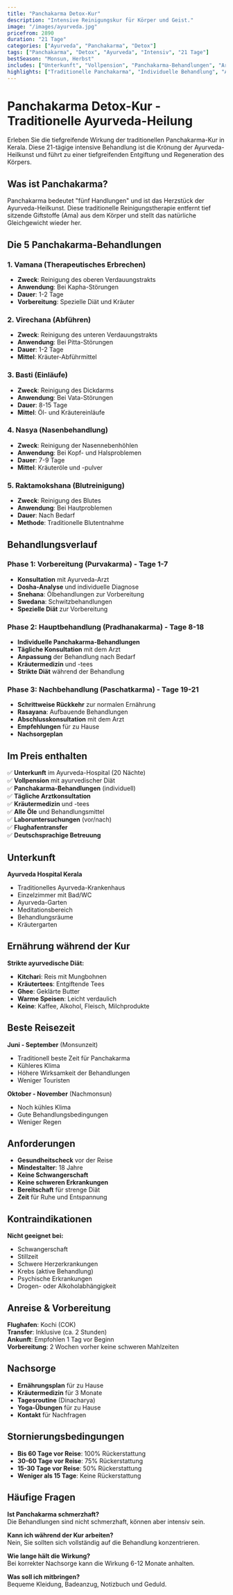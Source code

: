 ```yaml
---
title: "Panchakarma Detox-Kur"
description: "Intensive Reinigungskur für Körper und Geist."
image: "/images/ayurveda.jpg"
pricefrom: 2890
duration: "21 Tage"
categories: ["Ayurveda", "Panchakarma", "Detox"]
tags: ["Panchakarma", "Detox", "Ayurveda", "Intensiv", "21 Tage"]
bestSeason: "Monsun, Herbst"
includes: ["Unterkunft", "Vollpension", "Panchakarma-Behandlungen", "Arztkonsultation", "Medikamente", "Flughafentransfer"]
highlights: ["Traditionelle Panchakarma", "Individuelle Behandlung", "Ayurveda-Arzt", "Kräutermedizin", "Tiefe Entgiftung"]
---
```


# Panchakarma Detox-Kur - Traditionelle Ayurveda-Heilung

Erleben Sie die tiefgreifende Wirkung der traditionellen Panchakarma-Kur in Kerala. Diese 21-tägige intensive Behandlung ist die Krönung der Ayurveda-Heilkunst und führt zu einer tiefgreifenden Entgiftung und Regeneration des Körpers.

## Was ist Panchakarma?

Panchakarma bedeutet "fünf Handlungen" und ist das Herzstück der Ayurveda-Heilkunst. Diese traditionelle Reinigungstherapie entfernt tief sitzende Giftstoffe (Ama) aus dem Körper und stellt das natürliche Gleichgewicht wieder her.

## Die 5 Panchakarma-Behandlungen

### 1. Vamana (Therapeutisches Erbrechen)
- **Zweck**: Reinigung des oberen Verdauungstrakts
- **Anwendung**: Bei Kapha-Störungen
- **Dauer**: 1-2 Tage
- **Vorbereitung**: Spezielle Diät und Kräuter

### 2. Virechana (Abführen)
- **Zweck**: Reinigung des unteren Verdauungstrakts
- **Anwendung**: Bei Pitta-Störungen
- **Dauer**: 1-2 Tage
- **Mittel**: Kräuter-Abführmittel

### 3. Basti (Einläufe)
- **Zweck**: Reinigung des Dickdarms
- **Anwendung**: Bei Vata-Störungen
- **Dauer**: 8-15 Tage
- **Mittel**: Öl- und Kräutereinläufe

### 4. Nasya (Nasenbehandlung)
- **Zweck**: Reinigung der Nasennebenhöhlen
- **Anwendung**: Bei Kopf- und Halsproblemen
- **Dauer**: 7-9 Tage
- **Mittel**: Kräuteröle und -pulver

### 5. Raktamokshana (Blutreinigung)
- **Zweck**: Reinigung des Blutes
- **Anwendung**: Bei Hautproblemen
- **Dauer**: Nach Bedarf
- **Methode**: Traditionelle Blutentnahme

## Behandlungsverlauf

### Phase 1: Vorbereitung (Purvakarma) - Tage 1-7
- **Konsultation** mit Ayurveda-Arzt
- **Dosha-Analyse** und individuelle Diagnose
- **Snehana**: Ölbehandlungen zur Vorbereitung
- **Swedana**: Schwitzbehandlungen
- **Spezielle Diät** zur Vorbereitung

### Phase 2: Hauptbehandlung (Pradhanakarma) - Tage 8-18
- **Individuelle Panchakarma-Behandlungen**
- **Tägliche Konsultation** mit dem Arzt
- **Anpassung** der Behandlung nach Bedarf
- **Kräutermedizin** und -tees
- **Strikte Diät** während der Behandlung

### Phase 3: Nachbehandlung (Paschatkarma) - Tage 19-21
- **Schrittweise Rückkehr** zur normalen Ernährung
- **Rasayana**: Aufbauende Behandlungen
- **Abschlusskonsultation** mit dem Arzt
- **Empfehlungen** für zu Hause
- **Nachsorgeplan**

## Im Preis enthalten

✅ **Unterkunft** im Ayurveda-Hospital (20 Nächte)  
✅ **Vollpension** mit ayurvedischer Diät  
✅ **Panchakarma-Behandlungen** (individuell)  
✅ **Tägliche Arztkonsultation**  
✅ **Kräutermedizin** und -tees  
✅ **Alle Öle** und Behandlungsmittel  
✅ **Laboruntersuchungen** (vor/nach)  
✅ **Flughafentransfer**  
✅ **Deutschsprachige Betreuung**  

## Unterkunft

**Ayurveda Hospital Kerala**
- Traditionelles Ayurveda-Krankenhaus
- Einzelzimmer mit Bad/WC
- Ayurveda-Garten
- Meditationsbereich
- Behandlungsräume
- Kräutergarten

## Ernährung während der Kur

**Strikte ayurvedische Diät:**
- **Kitchari**: Reis mit Mungbohnen
- **Kräutertees**: Entgiftende Tees
- **Ghee**: Geklärte Butter
- **Warme Speisen**: Leicht verdaulich
- **Keine**: Kaffee, Alkohol, Fleisch, Milchprodukte

## Beste Reisezeit

**Juni - September** (Monsunzeit)
- Traditionell beste Zeit für Panchakarma
- Kühleres Klima
- Höhere Wirksamkeit der Behandlungen
- Weniger Touristen

**Oktober - November** (Nachmonsun)
- Noch kühles Klima
- Gute Behandlungsbedingungen
- Weniger Regen

## Anforderungen

- **Gesundheitscheck** vor der Reise
- **Mindestalter**: 18 Jahre
- **Keine Schwangerschaft**
- **Keine schweren Erkrankungen**
- **Bereitschaft** für strenge Diät
- **Zeit** für Ruhe und Entspannung

## Kontraindikationen

**Nicht geeignet bei:**
- Schwangerschaft
- Stillzeit
- Schwere Herzerkrankungen
- Krebs (aktive Behandlung)
- Psychische Erkrankungen
- Drogen- oder Alkoholabhängigkeit

## Anreise & Vorbereitung

**Flughafen**: Kochi (COK)  
**Transfer**: Inklusive (ca. 2 Stunden)  
**Ankunft**: Empfohlen 1 Tag vor Beginn  
**Vorbereitung**: 2 Wochen vorher keine schweren Mahlzeiten  

## Nachsorge

- **Ernährungsplan** für zu Hause
- **Kräutermedizin** für 3 Monate
- **Tagesroutine** (Dinacharya)
- **Yoga-Übungen** für zu Hause
- **Kontakt** für Nachfragen

## Stornierungsbedingungen

- **Bis 60 Tage vor Reise**: 100% Rückerstattung
- **30-60 Tage vor Reise**: 75% Rückerstattung
- **15-30 Tage vor Reise**: 50% Rückerstattung
- **Weniger als 15 Tage**: Keine Rückerstattung

## Häufige Fragen

**Ist Panchakarma schmerzhaft?**  
Die Behandlungen sind nicht schmerzhaft, können aber intensiv sein.

**Kann ich während der Kur arbeiten?**  
Nein, Sie sollten sich vollständig auf die Behandlung konzentrieren.

**Wie lange hält die Wirkung?**  
Bei korrekter Nachsorge kann die Wirkung 6-12 Monate anhalten.

**Was soll ich mitbringen?**  
Bequeme Kleidung, Badeanzug, Notizbuch und Geduld.
